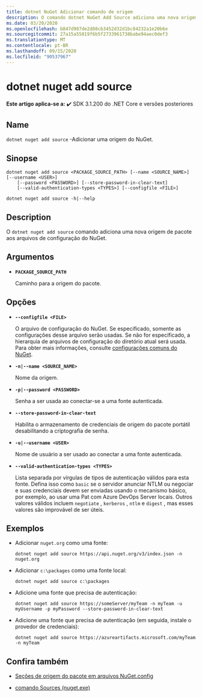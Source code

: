 ```yaml
---
title: dotnet NuGet Adicionar comando de origem
description: O comando dotnet NuGet Add Source adiciona uma nova origem de pacote aos arquivos de configuração do NuGet.
ms.date: 03/20/2020
ms.openlocfilehash: b847d987de2d88cb3452d32d1bc84232a1e20b6e
ms.sourcegitcommit: 27a15a55019f6b5f2733961738babe94aec0def3
ms.translationtype: MT
ms.contentlocale: pt-BR
ms.lasthandoff: 09/15/2020
ms.locfileid: "90537967"
---
```

# <a name="dotnet-nuget-add-source"></a>dotnet nuget add source

**Este artigo aplica-se a:** ✔️ SDK 3.1.200 do .NET Core e versões posteriores

## <a name="name"></a>Name

`dotnet nuget add source` -Adicionar uma origem do NuGet.

## <a name="synopsis"></a>Sinopse

```dotnetcli
dotnet nuget add source <PACKAGE_SOURCE_PATH> [--name <SOURCE_NAME>] [--username <USER>]
    [--password <PASSWORD>] [--store-password-in-clear-text]
    [--valid-authentication-types <TYPES>] [--configfile <FILE>]

dotnet nuget add source -h|--help
```

## <a name="description"></a>Description

O `dotnet nuget add source` comando adiciona uma nova origem de pacote aos arquivos de configuração do NuGet.

## <a name="arguments"></a>Argumentos

- **`PACKAGE_SOURCE_PATH`**

  Caminho para a origem do pacote.

## <a name="options"></a>Opções

- **`--configfile <FILE>`**

  O arquivo de configuração do NuGet. Se especificado, somente as configurações desse arquivo serão usadas. Se não for especificado, a hierarquia de arquivos de configuração do diretório atual será usada. Para obter mais informações, consulte [configurações comuns do NuGet](/nuget/consume-packages/configuring-nuget-behavior).

- **`-n|--name <SOURCE_NAME>`**

  Nome da origem.

- **`-p|--password <PASSWORD>`**

  Senha a ser usada ao conectar-se a uma fonte autenticada.

- **`--store-password-in-clear-text`**

  Habilita o armazenamento de credenciais de origem do pacote portátil desabilitando a criptografia de senha.

- **`-u|--username <USER>`**

  Nome de usuário a ser usado ao conectar a uma fonte autenticada.

- **`--valid-authentication-types <TYPES>`**

  Lista separada por vírgulas de tipos de autenticação válidos para esta fonte. Defina isso como `basic` se o servidor anunciar NTLM ou negociar e suas credenciais devem ser enviadas usando o mecanismo básico, por exemplo, ao usar uma Pat com Azure DevOps Server locais. Outros valores válidos incluem `negotiate` , `kerberos` , `ntlm` e `digest` , mas esses valores são improvável de ser úteis.

## <a name="examples"></a>Exemplos

- Adicionar `nuget.org` como uma fonte:

  ```dotnetcli
  dotnet nuget add source https://api.nuget.org/v3/index.json -n nuget.org
  ```

- Adicionar `c:\packages` como uma fonte local:

  ```dotnetcli
  dotnet nuget add source c:\packages
  ```

- Adicione uma fonte que precisa de autenticação:

  ```dotnetcli
  dotnet nuget add source https://someServer/myTeam -n myTeam -u myUsername -p myPassword --store-password-in-clear-text
  ```

- Adicione uma fonte que precisa de autenticação (em seguida, instale o provedor de credenciais):

  ```dotnetcli
  dotnet nuget add source https://azureartifacts.microsoft.com/myTeam -n myTeam
  ```

## <a name="see-also"></a>Confira também

- [Seções de origem do pacote em arquivos NuGet.config](/nuget/reference/nuget-config-file#package-source-sections)

- [comando Sources (nuget.exe)](/nuget/reference/cli-reference/cli-ref-sources)
